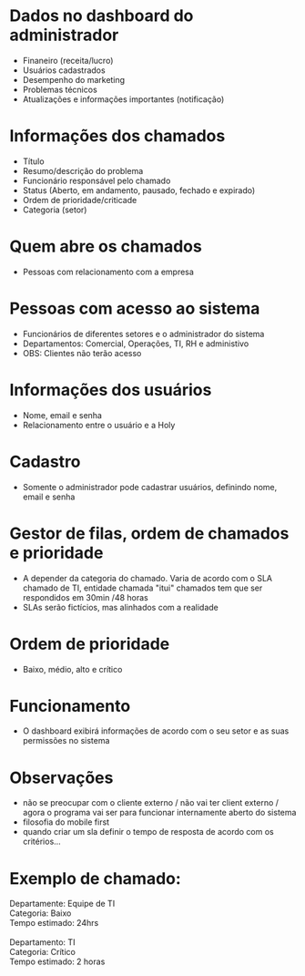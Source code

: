 # Dados no dashboard do administrador
- Finaneiro (receita/lucro)
- Usuários cadastrados
- Desempenho do marketing
- Problemas técnicos
- Atualizações e informações importantes (notificação)

# Informações dos chamados
- Título
- Resumo/descrição do problema
- Funcionário responsável pelo chamado
- Status (Aberto, em andamento, pausado, fechado e expirado)
- Ordem de prioridade/criticade
- Categoria (setor)

# Quem abre os chamados
- Pessoas com relacionamento com a empresa

# Pessoas com acesso ao sistema
- Funcionários de diferentes setores e o administrador do sistema
- Departamentos: Comercial, Operações, TI, RH e administivo
- OBS: Clientes não terão acesso

# Informações dos usuários
- Nome, email e senha 
- Relacionamento entre o usuário e a Holy

# Cadastro
- Somente o administrador pode cadastrar usuários, definindo nome, email e senha

# Gestor de filas, ordem de chamados e prioridade
- A depender da categoria do chamado. Varia de acordo com o SLA chamado de TI, entidade chamada "itui" chamados tem que ser respondidos em 30min /48 horas
- SLAs serão fictícios, mas alinhados com a realidade

# Ordem de prioridade
- Baixo, médio, alto e crítico

# Funcionamento
- O dashboard exibirá informações de acordo com o seu setor e as suas permissões no sistema

# Observações
- não se preocupar com o cliente externo / não vai ter client externo / agora o programa vai ser para funcionar internamente
aberto do sistema 
- filosofia do mobile first
- quando criar um sla definir o tempo de resposta de acordo com os critérios... 

# Exemplo de chamado:
Departamente: Equipe de TI <br/>
Categoria: Baixo <br/>
Tempo estimado: 24hrs <br/>
<br/>
Departamento: TI <br/>
Categoria: Crítico <br/>
Tempo estimado: 2 horas <br/>
